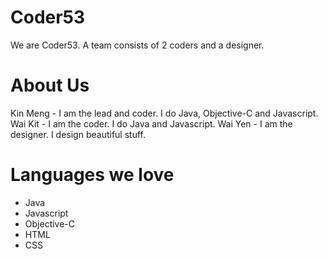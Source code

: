 # Coder53

We are Coder53. A team consists of 2 coders and a designer. 

# About Us

Kin Meng - I am the lead and coder. I do Java, Objective-C and Javascript.
Wai Kit - I am the coder. I do Java and Javascript.
Wai Yen - I am the designer. I design beautiful stuff.

# Languages we love

- Java
- Javascript
- Objective-C
- HTML
- CSS
